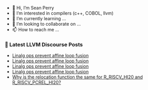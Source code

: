 - 👋 Hi, I’m Sean Perry
- 👀 I’m interested in compilers (c++, COBOL, llvm)
- 🌱 I’m currently learning ...
- 💞️ I’m looking to collaborate on ...
- 📫 How to reach me ...

<!---
s66perry/s66perry is a ✨ special ✨ repository because its `README.md` (this file) appears on your GitHub profile.
You can click the Preview link to take a look at your changes.
--->
### 📕 Latest LLVM Discourse Posts

<!-- DISCOURSE-LLVM:START -->
- [Linalg ops prevent affine loop fusion](https://discourse.llvm.org/t/linalg-ops-prevent-affine-loop-fusion/84767#post_18)
- [Linalg ops prevent affine loop fusion](https://discourse.llvm.org/t/linalg-ops-prevent-affine-loop-fusion/84767#post_17)
- [Linalg ops prevent affine loop fusion](https://discourse.llvm.org/t/linalg-ops-prevent-affine-loop-fusion/84767#post_16)
- [Linalg ops prevent affine loop fusion](https://discourse.llvm.org/t/linalg-ops-prevent-affine-loop-fusion/84767#post_15)
- [Why is the relocation function the same for R_RISCV_HI20 and R_RISCV_PCREL_HI20?](https://discourse.llvm.org/t/why-is-the-relocation-function-the-same-for-r-riscv-hi20-and-r-riscv-pcrel-hi20/85085#post_3)
<!-- DISCOURSE-LLVM:END -->
